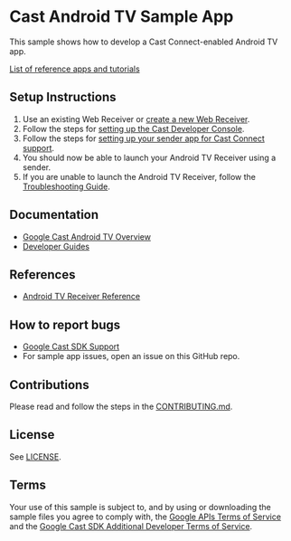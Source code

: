 # Cast Android TV Sample App

This sample shows how to develop a Cast Connect-enabled Android TV app.

[List of reference apps and tutorials](https://developers.google.com/cast/docs/downloads)

## Setup Instructions
1. Use an existing Web Receiver or [create a new Web Receiver](https://developers.google.com/cast/docs/caf_receiver).
1. Follow the steps for [setting up the Cast Developer Console](https://developers.google.com/cast/docs/android_tv_receiver/core_features#cast_developer_console_setup).
1. Follow the steps for [setting up your sender app for Cast Connect support](https://developers.google.com/cast/docs/android_tv_receiver/core_features#sender_app_setup).
1. You should now be able to launch your Android TV Receiver using a sender.
1. If you are unable to launch the Android TV Receiver, follow the [Troubleshooting Guide](https://developers.google.com/cast/docs/android_tv_receiver/core_features#troubleshooting).

## Documentation
* [Google Cast Android TV Overview](https://developers.google.com/cast/docs/android_tv_receiver)
* [Developer Guides](https://developers.google.com/cast/docs/developers)

## References
* [Android TV Receiver Reference](https://developers.google.com/cast/docs/reference/atv_receiver/packages)

## How to report bugs
* [Google Cast SDK Support](https://developers.google.com/cast/support)
* For sample app issues, open an issue on this GitHub repo.

## Contributions
Please read and follow the steps in the [CONTRIBUTING.md](CONTRIBUTING.md).

## License
See [LICENSE](LICENSE).

## Terms
Your use of this sample is subject to, and by using or downloading the sample files you agree to comply with, the [Google APIs Terms of Service](https://developers.google.com/terms/) and the [Google Cast SDK Additional Developer Terms of Service](https://developers.google.com/cast/docs/terms/).
